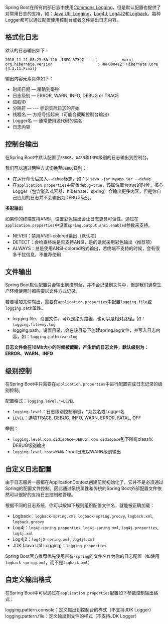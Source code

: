 Spring Boot在所有内部日志中使用[Commons Logging](http://commons.apache.org/proper/commons-logging/)，但是默认配置也提供了对常用日志的支持，如：[Java Util Logging](http://docs.oracle.com/javase/7/docs/api/java/util/logging/package-summary.html)，[Log4J](http://logging.apache.org/log4j/), [Log4J2](http://logging.apache.org/log4j/)和[Logback](http://logback.qos.ch/)。每种Logger都可以通过配置使用控制台或者文件输出日志内容。

## 格式化日志

默认的日志输出如下：

```
2018-11-21 08:23:50.120  INFO 37397 --- [           main] org.hibernate.Version                    : HHH000412: Hibernate Core {4.3.11.Final}
```

输出内容元素具体如下：

* 时间日期 — 精确到毫秒
* 日志级别 — ERROR, WARN, INFO, DEBUG or TRACE
* 进程ID
* 分隔符 — --- 标识实际日志的开始
* 线程名 — 方括号括起来（可能会截断控制台输出）
* Logger名 — 通常使用源代码的类名
* 日志内容

## 控制台输出

在Spring Boot中默认配置了``ERROR``、``WARN``和``INFO``级别的日志输出到控制台。

我们可以通过两种方式切换至``DEBUG``级别：

* 在运行命令后加入``--debug``标志，如：``$ java -jar myapp.jar --debug``
* 在``application.properties``中配置``debug=true``，该属性置为true的时候，核心Logger（包含嵌入式容器、hibernate、spring）会输出更多内容，但是你自己应用的日志并不会输出为DEBUG级别。

__多彩输出__

如果你的终端支持ANSI，设置彩色输出会让日志更具可读性。通过在``application.properties``中设置``spring.output.ansi.enabled``参数来支持。

* NEVER：禁用ANSI-colored输出（默认项）
* DETECT：会检查终端是否支持ANSI，是的话就采用彩色输出（推荐项）
* ALWAYS：总是使用ANSI-colored格式输出，若终端不支持的时候，会有很多干扰信息，不推荐使用

## 文件输出

Spring Boot默认配置只会输出到控制台，并不会记录到文件中，但是我们通常生产环境使用时都需要以文件方式记录。

若要增加文件输出，需要在``application.properties``中配置``logging.file``或``logging.path``属性。

* logging.file，设置文件，可以是绝对路径，也可以是相对路径。如：``logging.file=my.log``
* logging.path，设置目录，会在该目录下创建spring.log文件，并写入日志内容，如：``logging.path=/var/log``

__日志文件会在10Mb大小的时候被截断，产生新的日志文件，默认级别为：ERROR、WARN、INFO__

## 级别控制

在Spring Boot中只需要在``application.properties``中进行配置完成日志记录的级别控制。

配置格式：``logging.level.*=LEVEL``

* ``logging.level``：日志级别控制前缀，*为包名或Logger名
* ``LEVEL``：选项TRACE, DEBUG, INFO, WARN, ERROR, FATAL, OFF

举例：

* ``logging.level.com.didispace=DEBUG``：``com.didispace``包下所有class以DEBUG级别输出
* ``logging.level.root=WARN``：root日志以WARN级别输出

## 自定义日志配置

由于日志服务一般都在ApplicationContext创建前就初始化了，它并不是必须通过Spring的配置文件控制。因此通过系统属性和传统的Spring Boot外部配置文件依然可以很好的支持日志控制和管理。

根据不同的日志系统，你可以按如下规则组织配置文件名，就能被正确加载：

* Logback：``logback-spring.xml``, ``logback-spring.groovy``, ``logback.xml``, ``logback.groovy``
* Log4j：``log4j-spring.properties``, ``log4j-spring.xml``, ``log4j.properties``, ``log4j.xml``
* Log4j2：``log4j2-spring.xml``, ``log4j2.xml``
* JDK (Java Util Logging)：``logging.properties``

Spring Boot官方推荐优先使用带有``-spring``的文件名作为你的日志配置（如使用``logback-spring.xml``，而不是``logback.xml``）

## 自定义输出格式

在Spring Boot中可以通过在``application.properties``配置如下参数控制输出格式：

logging.pattern.console：定义输出到控制台的样式（不支持JDK Logger）
logging.pattern.file：定义输出到文件的样式（不支持JDK Logger）